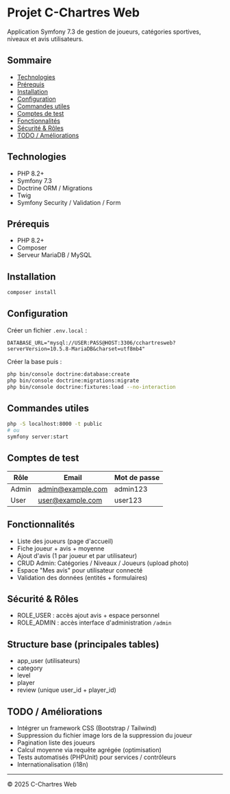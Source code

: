 # Projet C-Chartres Web

Application Symfony 7.3 de gestion de joueurs, catégories sportives, niveaux et avis utilisateurs.

## Sommaire
- [Technologies](#technologies)
- [Prérequis](#prérequis)
- [Installation](#installation)
- [Configuration](#configuration)
- [Commandes utiles](#commandes-utiles)
- [Comptes de test](#comptes-de-test)
- [Fonctionnalités](#fonctionnalités)
- [Sécurité & Rôles](#sécurité--rôles)
- [TODO / Améliorations](#todo--améliorations)

## Technologies
- PHP 8.2+
- Symfony 7.3
- Doctrine ORM / Migrations
- Twig
- Symfony Security / Validation / Form

## Prérequis
- PHP 8.2+
- Composer
- Serveur MariaDB / MySQL

## Installation
```bash
composer install
```

## Configuration
Créer un fichier `.env.local` :
```
DATABASE_URL="mysql://USER:PASS@HOST:3306/cchartresweb?serverVersion=10.5.8-MariaDB&charset=utf8mb4"
```
Créer la base puis :
```bash
php bin/console doctrine:database:create
php bin/console doctrine:migrations:migrate
php bin/console doctrine:fixtures:load --no-interaction
```

## Commandes utiles
```bash
php -S localhost:8000 -t public
# ou
symfony server:start
```

## Comptes de test
| Rôle | Email | Mot de passe |
|------|-------|--------------|
| Admin | admin@example.com | admin123 |
| User  | user@example.com  | user123  |

## Fonctionnalités
- Liste des joueurs (page d'accueil)
- Fiche joueur + avis + moyenne
- Ajout d'avis (1 par joueur et par utilisateur)
- CRUD Admin: Catégories / Niveaux / Joueurs (upload photo)
- Espace "Mes avis" pour utilisateur connecté
- Validation des données (entités + formulaires)

## Sécurité & Rôles
- ROLE_USER : accès ajout avis + espace personnel
- ROLE_ADMIN : accès interface d'administration `/admin`

## Structure base (principales tables)
- app_user (utilisateurs)
- category
- level
- player
- review (unique user_id + player_id)

## TODO / Améliorations
- Intégrer un framework CSS (Bootstrap / Tailwind)
- Suppression du fichier image lors de la suppression du joueur
- Pagination liste des joueurs
- Calcul moyenne via requête agrégée (optimisation)
- Tests automatisés (PHPUnit) pour services / contrôleurs
- Internationalisation (i18n)

---
© 2025 C-Chartres Web
